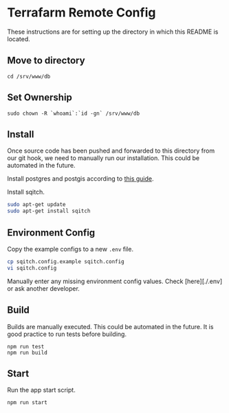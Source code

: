 # Terrafarm Remote Config

These instructions are for setting up the directory in which this README is located.

## Move to directory
```
cd /srv/www/db
```

## Set Ownership
```
sudo chown -R `whoami`:`id -gn` /srv/www/db
```

## Install
Once source code has been pushed and forwarded to this directory from our git hook,
we need to manually run our installation. This could be automated in the future.

Install postgres and postgis according to [this guide][1].

Install sqitch.

```bash
sudo apt-get update
sudo apt-get install sqitch
```

## Environment Config
Copy the example configs to a new `.env` file.
```bash
cp sqitch.config.example sqitch.config
vi sqitch.config
```
Manually enter any missing environment config values. Check [here][./.env] or
ask another developer.

## Build
Builds are manually executed. This could be automated in the future. It is good
practice to run tests before building.
```
npm run test
npm run build
```

## Start
Run the app start script.
```
npm run start
```

[1]: http://trac.osgeo.org/postgis/wiki/UsersWikiPostGIS23UbuntuPGSQL96Apt
[2]: https://postgis.net/docs/postgis_installation.html
